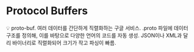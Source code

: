 # Protocol Buffers

<aside>
💡 proto-buf.
여러 데이터를 간단하게 직렬화하는 구글 서비스.
.proto 파일에 데이터 구조를 정의해, 이를 바탕으로 다양한 언어의 코드를 자동 생성.
JSON이나 XML과 달리 바이너리로 직렬화되어 크기가 작고 파싱이 빠름.

</aside>